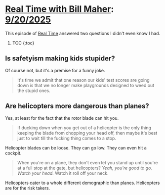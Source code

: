 # [Real Time with Bill Maher](https://podcastindex.org/podcast/742515): [9/20/2025](https://writecomments.com/transcripts/?md5=c8a7e916b829e86b4432551f618ab4c4)

This episode of [Real Time] answered two questions I didn't even know I had.

1. TOC
{:toc}

[Real Time]: ../../../series/real-time.md

## Is safetyism making kids stupider?

Of course not, but it's a premise for a funny joke.

> It's time we admit that one reason our kids' test scores are going down is that we no longer make playgrounds designed to weed out the stupid ones.

## Are helicopters more dangerous than planes?

Yes, at least for the fact that the rotor blade can hit you.

> If ducking down when you get out of a helicopter is the only thing keeping the blade from chopping your head off, then maybe it's best just to wait till the fucking thing comes to a stop.

Helicopter blades can be loose. They can go low. They can even hit a cockpit.

> When you're on a plane, they don't even let you stand up until you're at a full stop at the gate, but helicopters? _Yeah, you're good to go. Watch your head._ Watch it roll off your neck.

Helicopters cater to a whole different demographic than planes. Helicopters are for the risk takers. 

